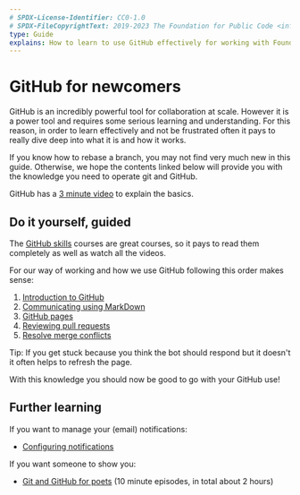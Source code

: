 ```yaml
---
# SPDX-License-Identifier: CC0-1.0
# SPDX-FileCopyrightText: 2019-2023 The Foundation for Public Code <info@publiccode.net>
type: Guide
explains: How to learn to use GitHub effectively for working with Foundation for Public Code projects
---
```


# GitHub for newcomers

GitHub is an incredibly powerful tool for collaboration at scale.
However it is a power tool and requires some serious learning and understanding.
For this reason, in order to learn effectively and not be frustrated often it pays to really dive deep into what it is and how it works.

If you know how to rebase a branch, you may not find very much new in this guide.
Otherwise, we hope the contents linked below will provide you with the knowledge you need to operate git and GitHub.

GitHub has a [3 minute video](https://www.youtube.com/watch?v=w3jLJU7DT5E) to explain the basics.

## Do it yourself, guided

The [GitHub skills](https://skills.github.com/) courses are great courses, so it pays to read them completely as well as watch all the videos.

For our way of working and how we use GitHub following this order makes sense:

1. [Introduction to GitHub](https://github.com/skills/introduction-to-github)
2. [Communicating using MarkDown](https://github.com/skills/communicate-using-markdown)
3. [GitHub pages](https://github.com/skills/github-pages)
4. [Reviewing pull requests](https://github.com/skills/review-pull-requests)
5. [Resolve merge conflicts](https://github.com/skills/resolve-merge-conflicts)

Tip: If you get stuck because you think the bot should respond but it doesn't it often helps to refresh the page.

With this knowledge you should now be good to go with your GitHub use!

## Further learning

If you want to manage your (email) notifications:

* [Configuring notifications](https://docs.github.com/en/account-and-profile/managing-subscriptions-and-notifications-on-github/setting-up-notifications/configuring-notifications)

If you want someone to show you:

* [Git and GitHub for poets](https://www.youtube.com/playlist?list=PLRqwX-V7Uu6ZF9C0YMKuns9sLDzK6zoiV) (10 minute episodes, in total about 2 hours)

